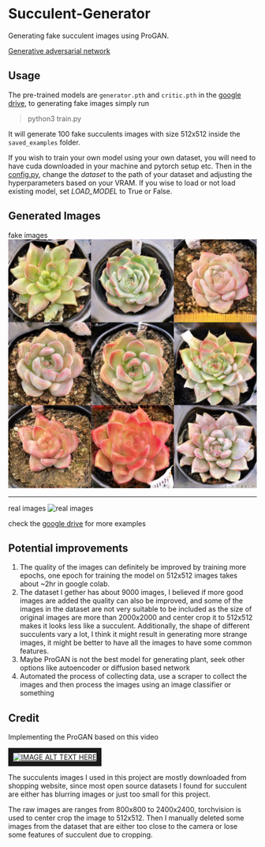 # Succulent-Generator
Generating fake succulent images using ProGAN.

[Generative adversarial network](https://en.wikipedia.org/wiki/Generative_adversarial_network)

## Usage
The pre-trained models are `generator.pth` and `critic.pth` in the [google drive](https://drive.google.com/drive/folders/1qxup4DrslHZfO0LAHTRfEU3fyHNPG8v5?usp=sharing), to generating fake images simply run 

> python3 train.py
  
It will generate 100 fake succulents images with size 512x512 inside the `saved_examples` folder.

If you wish to train your own model using your own dataset, you will need to have cuda downloaded in your machine and pytorch setup etc. Then in the [config.py](https://github.com/Ifan24/Succulent-Generator/blob/main/config.py), change the *dataset* to the path of your dataset and adjusting the hyperparameters based on your VRAM. If you wise to load or not load existing model, set *LOAD_MODEL* to True or False.

## Generated Images
fake images
![fake image](fake.jpg)

***

real images
![real images](real.jpg)


check the [google drive](https://drive.google.com/drive/folders/1qxup4DrslHZfO0LAHTRfEU3fyHNPG8v5?usp=sharing) for more examples

## Potential improvements
1. The quality of the images can definitely be improved by training more epochs, one epoch for training the model on 512x512 images takes about ~2hr in google colab. 
2. The dataset I gether has about 9000 images, I believed if more good images are added the quality can also be improved, and some of the images in the dataset are not very suitable to be included as the size of original images are more than 2000x2000 and center crop it to 512x512 makes it looks less like a succulent. Additionally, the shape of different succulents vary a lot, I think it might result in generating more strange images, it might be better to have all the images to have some common features.
3. Maybe ProGAN is not the best model for generating plant, seek other options like autoencoder or diffusion based network
4. Automated the process of collecting data, use a scraper to collect the images and then process the images using an image classifier or something

## Credit
Implementing the ProGAN based on this video

<a href="https://www.youtube.com/watch?v=nkQHASviYac
" target="_blank"><img src="https://img.youtube.com/vi/nkQHASviYac/0.jpg" 
alt="IMAGE ALT TEXT HERE" width="240" height="180" border="10" /></a>

The succulents images I used in this project are mostly downloaded from shopping website, since most open source datasets I found for succulent are either has blurring images or just too small for this project.

The raw images are ranges from 800x800 to 2400x2400, torchvision is used to center crop the image to 512x512.
Then I manually deleted some images from the dataset that are either too close to the camera or lose some features of succulent due to cropping.
